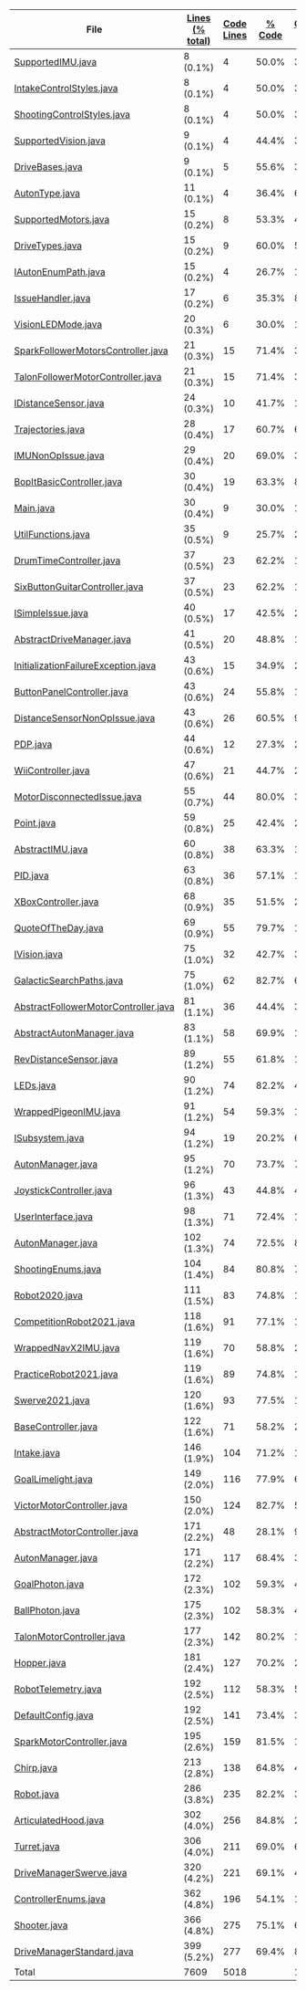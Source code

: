 
|File|[Lines (% total)](https://github.com/FRCTeam5199/Robot-Code-2021/tree/Main-Development/Statistics/LinesDescending.md/)|[Code Lines](https://github.com/FRCTeam5199/Robot-Code-2021/tree/Main-Development/Statistics/CodeDescending.md/)|[% Code](https://github.com/FRCTeam5199/Robot-Code-2021/tree/Main-Development/Statistics/ProportionCodeDescending.md/)|[Comment Lines](https://github.com/FRCTeam5199/Robot-Code-2021/tree/Main-Development/Statistics/CommentsDescending.md/)|[% Comment](https://github.com/FRCTeam5199/Robot-Code-2021/tree/Main-Development/Statistics/ProportionCommentsDescending.md/)|[Blank Lines](https://github.com/FRCTeam5199/Robot-Code-2021/tree/Main-Development/Statistics/BlanksDescending.md/)|[% Blank](https://github.com/FRCTeam5199/Robot-Code-2021/tree/Main-Development/Statistics/ProportionBlanksDescending.md/)|
| --- | --- | --- | --- | --- | --- | --- | --- |
|[SupportedIMU.java](https://github.com/FRCTeam5199/Robot-Code-2021/tree/Main-Development/src/main/java/frc/telemetry/imu/SupportedIMU.java)|8 (0.1%)|4|50.0%|3|37.5%|1|12.5%|
|[IntakeControlStyles.java](https://github.com/FRCTeam5199/Robot-Code-2021/tree/Main-Development/src/main/java/frc/ballstuff/intaking/IntakeControlStyles.java)|8 (0.1%)|4|50.0%|3|37.5%|1|12.5%|
|[ShootingControlStyles.java](https://github.com/FRCTeam5199/Robot-Code-2021/tree/Main-Development/src/main/java/frc/ballstuff/shooting/ShootingControlStyles.java)|8 (0.1%)|4|50.0%|3|37.5%|1|12.5%|
|[SupportedVision.java](https://github.com/FRCTeam5199/Robot-Code-2021/tree/Main-Development/src/main/java/frc/vision/camera/SupportedVision.java)|9 (0.1%)|4|44.4%|3|33.3%|2|22.2%|
|[DriveBases.java](https://github.com/FRCTeam5199/Robot-Code-2021/tree/Main-Development/src/main/java/frc/drive/DriveBases.java)|9 (0.1%)|5|55.6%|3|33.3%|1|11.1%|
|[AutonType.java](https://github.com/FRCTeam5199/Robot-Code-2021/tree/Main-Development/src/main/java/frc/drive/auton/AutonType.java)|11 (0.1%)|4|36.4%|6|54.5%|1|9.1%|
|[SupportedMotors.java](https://github.com/FRCTeam5199/Robot-Code-2021/tree/Main-Development/src/main/java/frc/motors/SupportedMotors.java)|15 (0.2%)|8|53.3%|4|26.7%|3|20.0%|
|[DriveTypes.java](https://github.com/FRCTeam5199/Robot-Code-2021/tree/Main-Development/src/main/java/frc/drive/DriveTypes.java)|15 (0.2%)|9|60.0%|5|33.3%|1|6.7%|
|[IAutonEnumPath.java](https://github.com/FRCTeam5199/Robot-Code-2021/tree/Main-Development/src/main/java/frc/drive/auton/IAutonEnumPath.java)|15 (0.2%)|4|26.7%|10|66.7%|1|6.7%|
|[IssueHandler.java](https://github.com/FRCTeam5199/Robot-Code-2021/tree/Main-Development/src/main/java/frc/selfdiagnostics/IssueHandler.java)|17 (0.2%)|6|35.3%|8|47.1%|3|17.6%|
|[VisionLEDMode.java](https://github.com/FRCTeam5199/Robot-Code-2021/tree/Main-Development/src/main/java/frc/vision/camera/VisionLEDMode.java)|20 (0.3%)|6|30.0%|13|65.0%|1|5.0%|
|[SparkFollowerMotorsController.java](https://github.com/FRCTeam5199/Robot-Code-2021/tree/Main-Development/src/main/java/frc/motors/followers/SparkFollowerMotorsController.java)|21 (0.3%)|15|71.4%|3|14.3%|3|14.3%|
|[TalonFollowerMotorController.java](https://github.com/FRCTeam5199/Robot-Code-2021/tree/Main-Development/src/main/java/frc/motors/followers/TalonFollowerMotorController.java)|21 (0.3%)|15|71.4%|3|14.3%|3|14.3%|
|[IDistanceSensor.java](https://github.com/FRCTeam5199/Robot-Code-2021/tree/Main-Development/src/main/java/frc/vision/distancesensor/IDistanceSensor.java)|24 (0.3%)|10|41.7%|11|45.8%|3|12.5%|
|[Trajectories.java](https://github.com/FRCTeam5199/Robot-Code-2021/tree/Main-Development/src/main/java/frc/drive/auton/followtrajectory/Trajectories.java)|28 (0.4%)|17|60.7%|6|21.4%|5|17.9%|
|[IMUNonOpIssue.java](https://github.com/FRCTeam5199/Robot-Code-2021/tree/Main-Development/src/main/java/frc/selfdiagnostics/IMUNonOpIssue.java)|29 (0.4%)|20|69.0%|3|10.3%|6|20.7%|
|[BopItBasicController.java](https://github.com/FRCTeam5199/Robot-Code-2021/tree/Main-Development/src/main/java/frc/controllers/BopItBasicController.java)|30 (0.4%)|19|63.3%|8|26.7%|3|10.0%|
|[Main.java](https://github.com/FRCTeam5199/Robot-Code-2021/tree/Main-Development/src/main/java/frc/robot/Main.java)|30 (0.4%)|9|30.0%|17|56.7%|4|13.3%|
|[UtilFunctions.java](https://github.com/FRCTeam5199/Robot-Code-2021/tree/Main-Development/src/main/java/frc/misc/UtilFunctions.java)|35 (0.5%)|9|25.7%|24|68.6%|2|5.7%|
|[DrumTimeController.java](https://github.com/FRCTeam5199/Robot-Code-2021/tree/Main-Development/src/main/java/frc/controllers/DrumTimeController.java)|37 (0.5%)|23|62.2%|10|27.0%|4|10.8%|
|[SixButtonGuitarController.java](https://github.com/FRCTeam5199/Robot-Code-2021/tree/Main-Development/src/main/java/frc/controllers/SixButtonGuitarController.java)|37 (0.5%)|23|62.2%|10|27.0%|4|10.8%|
|[ISimpleIssue.java](https://github.com/FRCTeam5199/Robot-Code-2021/tree/Main-Development/src/main/java/frc/selfdiagnostics/ISimpleIssue.java)|40 (0.5%)|17|42.5%|20|50.0%|3|7.5%|
|[AbstractDriveManager.java](https://github.com/FRCTeam5199/Robot-Code-2021/tree/Main-Development/src/main/java/frc/drive/AbstractDriveManager.java)|41 (0.5%)|20|48.8%|14|34.1%|7|17.1%|
|[InitializationFailureException.java](https://github.com/FRCTeam5199/Robot-Code-2021/tree/Main-Development/src/main/java/frc/misc/InitializationFailureException.java)|43 (0.6%)|15|34.9%|23|53.5%|5|11.6%|
|[ButtonPanelController.java](https://github.com/FRCTeam5199/Robot-Code-2021/tree/Main-Development/src/main/java/frc/controllers/ButtonPanelController.java)|43 (0.6%)|24|55.8%|14|32.6%|5|11.6%|
|[DistanceSensorNonOpIssue.java](https://github.com/FRCTeam5199/Robot-Code-2021/tree/Main-Development/src/main/java/frc/selfdiagnostics/DistanceSensorNonOpIssue.java)|43 (0.6%)|26|60.5%|9|20.9%|8|18.6%|
|[PDP.java](https://github.com/FRCTeam5199/Robot-Code-2021/tree/Main-Development/src/main/java/frc/pdp/PDP.java)|44 (0.6%)|12|27.3%|26|59.1%|6|13.6%|
|[WiiController.java](https://github.com/FRCTeam5199/Robot-Code-2021/tree/Main-Development/src/main/java/frc/controllers/WiiController.java)|47 (0.6%)|21|44.7%|21|44.7%|5|10.6%|
|[MotorDisconnectedIssue.java](https://github.com/FRCTeam5199/Robot-Code-2021/tree/Main-Development/src/main/java/frc/selfdiagnostics/MotorDisconnectedIssue.java)|55 (0.7%)|44|80.0%|3|5.5%|8|14.5%|
|[Point.java](https://github.com/FRCTeam5199/Robot-Code-2021/tree/Main-Development/src/main/java/frc/drive/auton/Point.java)|59 (0.8%)|25|42.4%|27|45.8%|7|11.9%|
|[AbstractIMU.java](https://github.com/FRCTeam5199/Robot-Code-2021/tree/Main-Development/src/main/java/frc/telemetry/imu/AbstractIMU.java)|60 (0.8%)|38|63.3%|10|16.7%|12|20.0%|
|[PID.java](https://github.com/FRCTeam5199/Robot-Code-2021/tree/Main-Development/src/main/java/frc/misc/PID.java)|63 (0.8%)|36|57.1%|18|28.6%|9|14.3%|
|[XBoxController.java](https://github.com/FRCTeam5199/Robot-Code-2021/tree/Main-Development/src/main/java/frc/controllers/XBoxController.java)|68 (0.9%)|35|51.5%|26|38.2%|7|10.3%|
|[QuoteOfTheDay.java](https://github.com/FRCTeam5199/Robot-Code-2021/tree/Main-Development/src/main/java/frc/misc/QuoteOfTheDay.java)|69 (0.9%)|55|79.7%|11|15.9%|3|4.3%|
|[IVision.java](https://github.com/FRCTeam5199/Robot-Code-2021/tree/Main-Development/src/main/java/frc/vision/camera/IVision.java)|75 (1.0%)|32|42.7%|30|40.0%|13|17.3%|
|[GalacticSearchPaths.java](https://github.com/FRCTeam5199/Robot-Code-2021/tree/Main-Development/src/main/java/frc/drive/auton/galacticsearch/GalacticSearchPaths.java)|75 (1.0%)|62|82.7%|6|8.0%|7|9.3%|
|[AbstractFollowerMotorController.java](https://github.com/FRCTeam5199/Robot-Code-2021/tree/Main-Development/src/main/java/frc/motors/followers/AbstractFollowerMotorController.java)|81 (1.1%)|36|44.4%|35|43.2%|10|12.3%|
|[AbstractAutonManager.java](https://github.com/FRCTeam5199/Robot-Code-2021/tree/Main-Development/src/main/java/frc/drive/auton/AbstractAutonManager.java)|83 (1.1%)|58|69.9%|15|18.1%|10|12.0%|
|[RevDistanceSensor.java](https://github.com/FRCTeam5199/Robot-Code-2021/tree/Main-Development/src/main/java/frc/vision/distancesensor/RevDistanceSensor.java)|89 (1.2%)|55|61.8%|11|12.4%|23|25.8%|
|[LEDs.java](https://github.com/FRCTeam5199/Robot-Code-2021/tree/Main-Development/src/main/java/frc/misc/LEDs.java)|90 (1.2%)|74|82.2%|4|4.4%|12|13.3%|
|[WrappedPigeonIMU.java](https://github.com/FRCTeam5199/Robot-Code-2021/tree/Main-Development/src/main/java/frc/telemetry/imu/WrappedPigeonIMU.java)|91 (1.2%)|54|59.3%|15|16.5%|22|24.2%|
|[ISubsystem.java](https://github.com/FRCTeam5199/Robot-Code-2021/tree/Main-Development/src/main/java/frc/misc/ISubsystem.java)|94 (1.2%)|19|20.2%|62|66.0%|13|13.8%|
|[AutonManager.java](https://github.com/FRCTeam5199/Robot-Code-2021/tree/Main-Development/src/main/java/frc/drive/auton/followtrajectory/AutonManager.java)|95 (1.2%)|70|73.7%|7|7.4%|18|18.9%|
|[JoystickController.java](https://github.com/FRCTeam5199/Robot-Code-2021/tree/Main-Development/src/main/java/frc/controllers/JoystickController.java)|96 (1.3%)|43|44.8%|44|45.8%|9|9.4%|
|[UserInterface.java](https://github.com/FRCTeam5199/Robot-Code-2021/tree/Main-Development/src/main/java/frc/misc/UserInterface.java)|98 (1.3%)|71|72.4%|16|16.3%|11|11.2%|
|[AutonManager.java](https://github.com/FRCTeam5199/Robot-Code-2021/tree/Main-Development/src/main/java/frc/drive/auton/galacticsearchscam/AutonManager.java)|102 (1.3%)|74|72.5%|8|7.8%|20|19.6%|
|[ShootingEnums.java](https://github.com/FRCTeam5199/Robot-Code-2021/tree/Main-Development/src/main/java/frc/ballstuff/shooting/ShootingEnums.java)|104 (1.4%)|84|80.8%|7|6.7%|13|12.5%|
|[Robot2020.java](https://github.com/FRCTeam5199/Robot-Code-2021/tree/Main-Development/src/main/java/frc/robot/robotconfigs/twentytwenty/Robot2020.java)|111 (1.5%)|83|74.8%|10|9.0%|18|16.2%|
|[CompetitionRobot2021.java](https://github.com/FRCTeam5199/Robot-Code-2021/tree/Main-Development/src/main/java/frc/robot/robotconfigs/twentyone/CompetitionRobot2021.java)|118 (1.6%)|91|77.1%|10|8.5%|17|14.4%|
|[WrappedNavX2IMU.java](https://github.com/FRCTeam5199/Robot-Code-2021/tree/Main-Development/src/main/java/frc/telemetry/imu/WrappedNavX2IMU.java)|119 (1.6%)|70|58.8%|29|24.4%|20|16.8%|
|[PracticeRobot2021.java](https://github.com/FRCTeam5199/Robot-Code-2021/tree/Main-Development/src/main/java/frc/robot/robotconfigs/twentyone/PracticeRobot2021.java)|119 (1.6%)|89|74.8%|11|9.2%|19|16.0%|
|[Swerve2021.java](https://github.com/FRCTeam5199/Robot-Code-2021/tree/Main-Development/src/main/java/frc/robot/robotconfigs/twentyone/Swerve2021.java)|120 (1.6%)|93|77.5%|10|8.3%|17|14.2%|
|[BaseController.java](https://github.com/FRCTeam5199/Robot-Code-2021/tree/Main-Development/src/main/java/frc/controllers/BaseController.java)|122 (1.6%)|71|58.2%|28|23.0%|23|18.9%|
|[Intake.java](https://github.com/FRCTeam5199/Robot-Code-2021/tree/Main-Development/src/main/java/frc/ballstuff/intaking/Intake.java)|146 (1.9%)|104|71.2%|19|13.0%|23|15.8%|
|[GoalLimelight.java](https://github.com/FRCTeam5199/Robot-Code-2021/tree/Main-Development/src/main/java/frc/vision/camera/GoalLimelight.java)|149 (2.0%)|116|77.9%|6|4.0%|27|18.1%|
|[VictorMotorController.java](https://github.com/FRCTeam5199/Robot-Code-2021/tree/Main-Development/src/main/java/frc/motors/VictorMotorController.java)|150 (2.0%)|124|82.7%|5|3.3%|21|14.0%|
|[AbstractMotorController.java](https://github.com/FRCTeam5199/Robot-Code-2021/tree/Main-Development/src/main/java/frc/motors/AbstractMotorController.java)|171 (2.2%)|48|28.1%|99|57.9%|24|14.0%|
|[AutonManager.java](https://github.com/FRCTeam5199/Robot-Code-2021/tree/Main-Development/src/main/java/frc/drive/auton/galacticsearch/AutonManager.java)|171 (2.2%)|117|68.4%|31|18.1%|23|13.5%|
|[GoalPhoton.java](https://github.com/FRCTeam5199/Robot-Code-2021/tree/Main-Development/src/main/java/frc/vision/camera/GoalPhoton.java)|172 (2.3%)|102|59.3%|43|25.0%|27|15.7%|
|[BallPhoton.java](https://github.com/FRCTeam5199/Robot-Code-2021/tree/Main-Development/src/main/java/frc/vision/camera/BallPhoton.java)|175 (2.3%)|102|58.3%|47|26.9%|26|14.9%|
|[TalonMotorController.java](https://github.com/FRCTeam5199/Robot-Code-2021/tree/Main-Development/src/main/java/frc/motors/TalonMotorController.java)|177 (2.3%)|142|80.2%|13|7.3%|22|12.4%|
|[Hopper.java](https://github.com/FRCTeam5199/Robot-Code-2021/tree/Main-Development/src/main/java/frc/ballstuff/intaking/Hopper.java)|181 (2.4%)|127|70.2%|29|16.0%|25|13.8%|
|[RobotTelemetry.java](https://github.com/FRCTeam5199/Robot-Code-2021/tree/Main-Development/src/main/java/frc/telemetry/RobotTelemetry.java)|192 (2.5%)|112|58.3%|54|28.1%|26|13.5%|
|[DefaultConfig.java](https://github.com/FRCTeam5199/Robot-Code-2021/tree/Main-Development/src/main/java/frc/robot/robotconfigs/DefaultConfig.java)|192 (2.5%)|141|73.4%|33|17.2%|18|9.4%|
|[SparkMotorController.java](https://github.com/FRCTeam5199/Robot-Code-2021/tree/Main-Development/src/main/java/frc/motors/SparkMotorController.java)|195 (2.6%)|159|81.5%|14|7.2%|22|11.3%|
|[Chirp.java](https://github.com/FRCTeam5199/Robot-Code-2021/tree/Main-Development/src/main/java/frc/misc/Chirp.java)|213 (2.8%)|138|64.8%|48|22.5%|27|12.7%|
|[Robot.java](https://github.com/FRCTeam5199/Robot-Code-2021/tree/Main-Development/src/main/java/frc/robot/Robot.java)|286 (3.8%)|235|82.2%|32|11.2%|19|6.6%|
|[ArticulatedHood.java](https://github.com/FRCTeam5199/Robot-Code-2021/tree/Main-Development/src/main/java/frc/ballstuff/shooting/ArticulatedHood.java)|302 (4.0%)|256|84.8%|24|7.9%|22|7.3%|
|[Turret.java](https://github.com/FRCTeam5199/Robot-Code-2021/tree/Main-Development/src/main/java/frc/ballstuff/shooting/Turret.java)|306 (4.0%)|211|69.0%|67|21.9%|28|9.2%|
|[DriveManagerSwerve.java](https://github.com/FRCTeam5199/Robot-Code-2021/tree/Main-Development/src/main/java/frc/drive/DriveManagerSwerve.java)|320 (4.2%)|221|69.1%|48|15.0%|51|15.9%|
|[ControllerEnums.java](https://github.com/FRCTeam5199/Robot-Code-2021/tree/Main-Development/src/main/java/frc/controllers/ControllerEnums.java)|362 (4.8%)|196|54.1%|110|30.4%|56|15.5%|
|[Shooter.java](https://github.com/FRCTeam5199/Robot-Code-2021/tree/Main-Development/src/main/java/frc/ballstuff/shooting/Shooter.java)|366 (4.8%)|275|75.1%|62|16.9%|29|7.9%|
|[DriveManagerStandard.java](https://github.com/FRCTeam5199/Robot-Code-2021/tree/Main-Development/src/main/java/frc/drive/DriveManagerStandard.java)|399 (5.2%)|277|69.4%|89|22.3%|33|8.3%|
|Total|7609|5018| |1609| |982| |